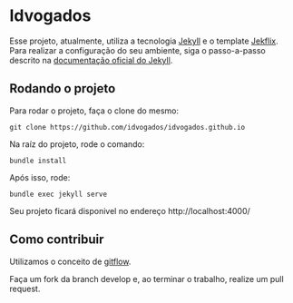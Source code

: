 # Idvogados

Esse projeto, atualmente, utiliza a tecnologia [Jekyll]('https://jekyllrb.com') e o template [Jekflix]('https://github.com/thiagorossener/jekflix-template'). Para realizar a configuração do seu ambiente, siga o passo-a-passo descrito na [documentação oficial do Jekyll]('https://jekyllrb.com/docs/').

## Rodando o projeto

Para rodar o projeto, faça o clone do mesmo:

````
git clone https://github.com/idvogados/idvogados.github.io
````

Na raíz do projeto, rode o comando:

````
bundle install
`````

Após isso, rode:

````
bundle exec jekyll serve
`````

Seu projeto ficará disponivel no endereço http://localhost:4000/

## Como contribuir

Utilizamos o conceito de [gitflow]('https://www.atlassian.com/br/git/tutorials/comparing-workflows/gitflow-workflow'). 

Faça um fork da branch develop e, ao terminar o trabalho, realize um pull request. 




